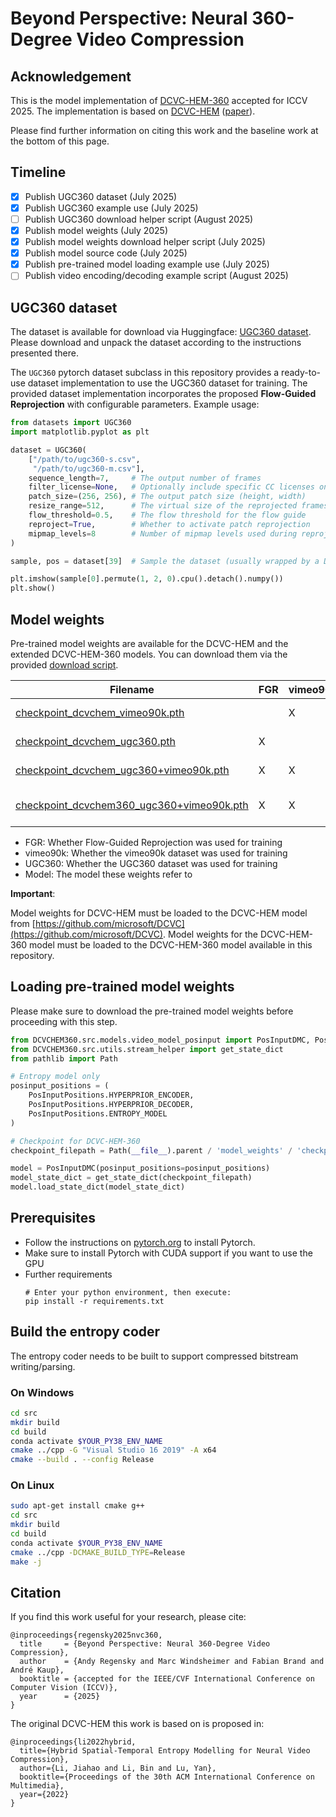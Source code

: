 # Beyond Perspective: Neural 360-Degree Video Compression

## Acknowledgement

This is the model implementation of [DCVC-HEM-360](.) accepted for ICCV 2025.
The implementation is based on [DCVC-HEM](https://github.com/microsoft/DCVC) ([paper](https://arxiv.org/abs/2207.05894)).

Please find further information on citing this work and the baseline work at the bottom of this page.

## Timeline

- [x] Publish UGC360 dataset (July 2025)
- [x] Publish UGC360 example use (July 2025)
- [ ] Publish UGC360 download helper script (August 2025)
- [x] Publish model weights (July 2025)
- [x] Publish model weights download helper script (July 2025)
- [x] Publish model source code (July 2025)
- [x] Publish pre-trained model loading example use (July 2025) 
- [ ] Publish video encoding/decoding example script (August 2025)

## UGC360 dataset

The dataset is available for download via Huggingface: [UGC360 dataset](https://huggingface.co/datasets/FAU-LMS/UGC360).
Please download and unpack the dataset according to the instructions presented there.

The `UGC360` pytorch dataset subclass in this repository provides a ready-to-use dataset implementation to use the UGC360 dataset for training.
The provided dataset implementation incorporates the proposed **Flow-Guided Reprojection** with configurable parameters.
Example usage:
```python
from datasets import UGC360
import matplotlib.pyplot as plt

dataset = UGC360(
    ["/path/to/ugc360-s.csv",
     "/path/to/ugc360-m.csv"],
    sequence_length=7,     # The output number of frames
    filter_license=None,   # Optionally include specific CC licenses only
    patch_size=(256, 256), # The output patch size (height, width)
    resize_range=512,      # The virtual size of the reprojected frames
    flow_threshold=0.5,    # The flow threshold for the flow guide
    reproject=True,        # Whether to activate patch reprojection
    mipmap_levels=8        # Number of mipmap levels used during reprojection 
)

sample, pos = dataset[39]  # Sample the dataset (usually wrapped by a Dataloader)

plt.imshow(sample[0].permute(1, 2, 0).cpu().detach().numpy())
plt.show()
```

## Model weights

Pre-trained model weights are available for the DCVC-HEM and the extended DCVC-HEM-360 models.
You can download them via the provided [download script](model_weights/download.py).

| Filename                                                                                                       | FGR | vimeo90k | UGC360 | Model        |
|----------------------------------------------------------------------------------------------------------------|-----|---------|--------|--------------|
| [checkpoint_dcvchem_vimeo90k.pth](https://drive.google.com/file/d/1fYXXJf9QsXg-teu44pkyB1BPJByZKz8k)           |     | X       |        | DCVC-HEM     |
| [checkpoint_dcvchem_ugc360.pth](https://drive.google.com/file/d/1eDEdguj7UU_e4VZ0UyHXEGMf_diETJxv)             | X   |         | X      | DCVC-HEM     |
| [checkpoint_dcvchem_ugc360+vimeo90k.pth](https://drive.google.com/file/d/1lsHVPawj5BRFgVhSDnNjMLWvcPyJ1gP0)    | X   | X       | X      | DCVC-HEM     |
| [checkpoint_dcvchem360_ugc360+vimeo90k.pth](https://drive.google.com/file/d/1-CrfeZ9ovkFh4OyojpFKmKWc1dwCSBcr) | X   | X       | X      | DCVC-HEM-360 |

- FGR: Whether Flow-Guided Reprojection was used for training
- vimeo90k: Whether the vimeo90k dataset was used for training
- UGC360: Whether the UGC360 dataset was used for training
- Model: The model these weights refer to

**Important**:

Model weights for DCVC-HEM must be loaded to the DCVC-HEM model from [https://github.com/microsoft/DCVC](https://github.com/microsoft/DCVC).
Model weights for the DCVC-HEM-360 model must be loaded to the DCVC-HEM-360 model available in this repository.

## Loading pre-trained model weights

Please make sure to download the pre-trained model weights before proceeding with this step.

```python
from DCVCHEM360.src.models.video_model_posinput import PosInputDMC, PosInputPositions
from DCVCHEM360.src.utils.stream_helper import get_state_dict
from pathlib import Path

# Entropy model only
posinput_positions = (
    PosInputPositions.HYPERPRIOR_ENCODER,
    PosInputPositions.HYPERPRIOR_DECODER,
    PosInputPositions.ENTROPY_MODEL
)

# Checkpoint for DCVC-HEM-360
checkpoint_filepath = Path(__file__).parent / 'model_weights' / 'checkpoint_dcvchem360_ugc360+vimeo90k.pth'

model = PosInputDMC(posinput_positions=posinput_positions)
model_state_dict = get_state_dict(checkpoint_filepath)
model.load_state_dict(model_state_dict)
```

## Prerequisites

* Follow the instructions on [pytorch.org](https://pytorch.org/get-started/locally/) to install Pytorch.
* Make sure to install Pytorch with CUDA support if you want to use the GPU
* Further requirements
    ```
    # Enter your python environment, then execute:
    pip install -r requirements.txt
    ```

## Build the entropy coder

The entropy coder needs to be built to support compressed bitstream writing/parsing.

### On Windows
```bash
cd src
mkdir build
cd build
conda activate $YOUR_PY38_ENV_NAME
cmake ../cpp -G "Visual Studio 16 2019" -A x64
cmake --build . --config Release
```

### On Linux
```bash
sudo apt-get install cmake g++
cd src
mkdir build
cd build
conda activate $YOUR_PY38_ENV_NAME
cmake ../cpp -DCMAKE_BUILD_TYPE=Release
make -j
```

## Citation
If you find this work useful for your research, please cite:
```
@inproceedings{regensky2025nvc360,
  title     = {Beyond Perspective: Neural 360-Degree Video Compression},
  author    = {Andy Regensky and Marc Windsheimer and Fabian Brand and André Kaup},
  booktitle = {accepted for the IEEE/CVF International Conference on Computer Vision (ICCV)},
  year      = {2025}
}
```

The original DCVC-HEM this work is based on is proposed in:
```
@inproceedings{li2022hybrid,
  title={Hybrid Spatial-Temporal Entropy Modelling for Neural Video Compression},
  author={Li, Jiahao and Li, Bin and Lu, Yan},
  booktitle={Proceedings of the 30th ACM International Conference on Multimedia},
  year={2022}
}
```